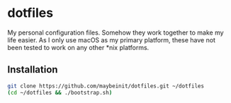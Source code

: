 # dotfiles

My personal configuration files. Somehow they work together to make my life easier.
As I only use macOS as my primary platform, these have not been tested to work on any other *nix platforms.

## Installation
```sh
git clone https://github.com/maybeinit/dotfiles.git ~/dotfiles
(cd ~/dotfiles && ./bootstrap.sh)
```
